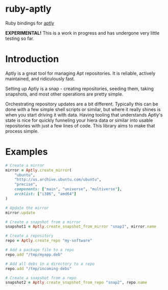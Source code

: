 ruby-aptly
==========

Ruby bindings for [aptly](http://aptly.info)

**EXPERIMENTAL!**
This is a work in progress and has undergone very little testing so far.

Introduction
============

Aptly is a great tool for managing Apt repositories. It is reliable, actively
maintained, and ridiculously fast.

Setting up Aptly is a snap - creating repositories, seeding them, taking
snapshots, and most other operations are pretty simple.

Orchestrating repository updates are a bit different. Typically this can be done
with a few simple shell scripts or similar, but where it really shines is when
you start driving it with data. Having tooling that understands Aptly's state is
nice for quickly funneling your hiera data or similar into usable repositories
with just a few lines of code. This library aims to make that process simple.

Examples
========

```ruby
# Create a mirror
mirror = Aptly.create_mirror(
    "ubuntu",
    "http://us.archive.ubuntu.com/ubuntu",
    "precise",
    components: ["main", "universe", "multiverse"],
    archlist: ["i386", "amd64"]
)

# Update the mirror
mirror.update

# Create a snapshot from a mirror
snapshot1 = Aptly.create_snapshot_from_mirror "snap1", mirror.name

# Create a repository
repo = Aptly.create_repo "my-software"

# Add a package file to a repo
repo.add "/tmp/myapp.deb"

# Add all debs in a directory to a repo
repo.add "/tmp/incoming-debs"

# Create a snapshot from a repo
snapshot2 = Aptly.create_snapshot_from_repo "snap2", repo.name
```

